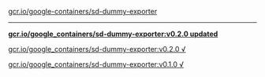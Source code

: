 [gcr.io/google-containers/sd-dummy-exporter](https://hub.docker.com/r/sqeven/sd-dummy-exporter/tags/) 

----
**[gcr.io/google_containers/sd-dummy-exporter:v0.2.0 updated](https://hub.docker.com/r/sqeven/sd-dummy-exporter/tags/)**

[gcr.io/google_containers/sd-dummy-exporter:v0.2.0 √](https://hub.docker.com/r/sqeven/sd-dummy-exporter/tags/)

[gcr.io/google_containers/sd-dummy-exporter:v0.1.0 √](https://hub.docker.com/r/sqeven/sd-dummy-exporter/tags/)

